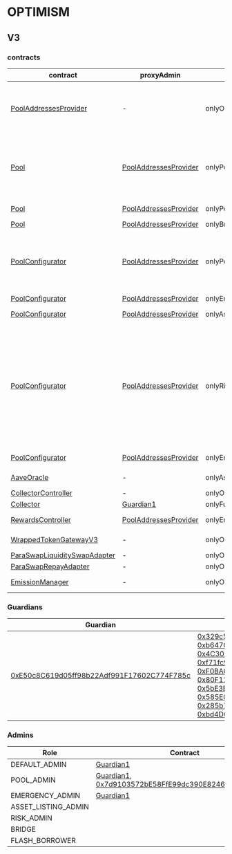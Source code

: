 # OPTIMISM 
## V3 
### contracts
| contract |proxyAdmin |modifier |permission owner |functions |
|----------|----------|----------|----------|----------|
|  [PoolAddressesProvider](https://optimistic.etherscan.io/address/0xa97684ead0e402dC232d5A977953DF7ECBaB3CDb) |  - |  onlyOwner |  [Guardian1](https://optimistic.etherscan.io/address/0xE50c8C619d05ff98b22Adf991F17602C774F785c) |  setMarketId, setAddress, setAddressAsProxy, setPoolImpl, setPoolConfiguratorImpl, setPriceOracle, setACLManager, setACLAdmin, setPriceOracleSentinel, setPoolDataProvider | |--------|--------|--------|--------|--------|
|  [Pool](https://optimistic.etherscan.io/address/0x794a61358D6845594F94dc1DB02A252b5b4814aD) |  [PoolAddressesProvider](https://optimistic.etherscan.io/address/0xa97684ead0e402dC232d5A977953DF7ECBaB3CDb) |  onlyPoolConfigurator |  [PoolConfigurator](https://optimistic.etherscan.io/address/0x8145eddDf43f50276641b55bd3AD95944510021E) |  initReserve, dropReserve, setReserveInterestRateStrategyAddress, setConfiguration, updateBridgeProtocolFee, updateFlashloanPremiums, configureEModeCategory, resetIsolationModeTotalDebt | |--------|--------|--------|--------|--------|
|  [Pool](https://optimistic.etherscan.io/address/0x794a61358D6845594F94dc1DB02A252b5b4814aD) |  [PoolAddressesProvider](https://optimistic.etherscan.io/address/0xa97684ead0e402dC232d5A977953DF7ECBaB3CDb) |  onlyPoolAdmin |  [Guardian1](https://optimistic.etherscan.io/address/0xE50c8C619d05ff98b22Adf991F17602C774F785c), [0x7d9103572bE58FfE99dc390E8246f02dcAe6f611](https://optimistic.etherscan.io/address/0x7d9103572bE58FfE99dc390E8246f02dcAe6f611) |  rescueTokens | |--------|--------|--------|--------|--------|
|  [Pool](https://optimistic.etherscan.io/address/0x794a61358D6845594F94dc1DB02A252b5b4814aD) |  [PoolAddressesProvider](https://optimistic.etherscan.io/address/0xa97684ead0e402dC232d5A977953DF7ECBaB3CDb) |  onlyBridge |   |  mintUnbacked, backUnbacked | |--------|--------|--------|--------|--------|
|  [PoolConfigurator](https://optimistic.etherscan.io/address/0x8145eddDf43f50276641b55bd3AD95944510021E) |  [PoolAddressesProvider](https://optimistic.etherscan.io/address/0xa97684ead0e402dC232d5A977953DF7ECBaB3CDb) |  onlyPoolAdmin |  [Guardian1](https://optimistic.etherscan.io/address/0xE50c8C619d05ff98b22Adf991F17602C774F785c), [0x7d9103572bE58FfE99dc390E8246f02dcAe6f611](https://optimistic.etherscan.io/address/0x7d9103572bE58FfE99dc390E8246f02dcAe6f611) |  dropReserve, dropReserve, updateAToken, updateStableDebtToken, updateVariableDebtToken, setReserveActive, updateBridgeProtocolFee, updateFlashloanPremiumTotal, updateFlashloanPremiumToProtocol | |--------|--------|--------|--------|--------|
|  [PoolConfigurator](https://optimistic.etherscan.io/address/0x8145eddDf43f50276641b55bd3AD95944510021E) |  [PoolAddressesProvider](https://optimistic.etherscan.io/address/0xa97684ead0e402dC232d5A977953DF7ECBaB3CDb) |  onlyEmergencyAdmin |  [Guardian1](https://optimistic.etherscan.io/address/0xE50c8C619d05ff98b22Adf991F17602C774F785c) |  setPoolPause | |--------|--------|--------|--------|--------|
|  [PoolConfigurator](https://optimistic.etherscan.io/address/0x8145eddDf43f50276641b55bd3AD95944510021E) |  [PoolAddressesProvider](https://optimistic.etherscan.io/address/0xa97684ead0e402dC232d5A977953DF7ECBaB3CDb) |  onlyAssetListingOrPoolAdmins |  [Guardian1](https://optimistic.etherscan.io/address/0xE50c8C619d05ff98b22Adf991F17602C774F785c), [0x7d9103572bE58FfE99dc390E8246f02dcAe6f611](https://optimistic.etherscan.io/address/0x7d9103572bE58FfE99dc390E8246f02dcAe6f611) |  initReserves | |--------|--------|--------|--------|--------|
|  [PoolConfigurator](https://optimistic.etherscan.io/address/0x8145eddDf43f50276641b55bd3AD95944510021E) |  [PoolAddressesProvider](https://optimistic.etherscan.io/address/0xa97684ead0e402dC232d5A977953DF7ECBaB3CDb) |  onlyRiskOrPoolAdmins |  [Guardian1](https://optimistic.etherscan.io/address/0xE50c8C619d05ff98b22Adf991F17602C774F785c), [0x7d9103572bE58FfE99dc390E8246f02dcAe6f611](https://optimistic.etherscan.io/address/0x7d9103572bE58FfE99dc390E8246f02dcAe6f611) |  setReserveBorrowing, setReserveBorrowing, configureReserveAsCollateral, setReserveStableRateBorrowing, setReserveFreeze, setBorrowableInIsolation, setReserveFactor, setDebtCeiling, setSiloedBorrowing, setBorrowCap, setSupplyCap, setLiquidationProtocolFee, setEModeCategory, setAssetEModeCategory, setUnbackedMintCap, setReserveInterestRateStrategyAddress | |--------|--------|--------|--------|--------|
|  [PoolConfigurator](https://optimistic.etherscan.io/address/0x8145eddDf43f50276641b55bd3AD95944510021E) |  [PoolAddressesProvider](https://optimistic.etherscan.io/address/0xa97684ead0e402dC232d5A977953DF7ECBaB3CDb) |  onlyEmergencyOrPoolAdmin |  [Guardian1](https://optimistic.etherscan.io/address/0xE50c8C619d05ff98b22Adf991F17602C774F785c), [0x7d9103572bE58FfE99dc390E8246f02dcAe6f611](https://optimistic.etherscan.io/address/0x7d9103572bE58FfE99dc390E8246f02dcAe6f611) |  setReservePause | |--------|--------|--------|--------|--------|
|  [AaveOracle](https://optimistic.etherscan.io/address/0xD81eb3728a631871a7eBBaD631b5f424909f0c77) |  - |  onlyAssetListingOrPoolAdmins |  [Guardian1](https://optimistic.etherscan.io/address/0xE50c8C619d05ff98b22Adf991F17602C774F785c), [0x7d9103572bE58FfE99dc390E8246f02dcAe6f611](https://optimistic.etherscan.io/address/0x7d9103572bE58FfE99dc390E8246f02dcAe6f611) |  setAssetSources, setFallbackOracle | |--------|--------|--------|--------|--------|
|  [CollectorController](https://optimistic.etherscan.io/address/0xA77E4A084d7d4f064E326C0F6c0aCefd47A5Cb21) |  - |  onlyOwner |  [Guardian1](https://optimistic.etherscan.io/address/0xE50c8C619d05ff98b22Adf991F17602C774F785c) |  approve, transfer | |--------|--------|--------|--------|--------|
|  [Collector](https://optimistic.etherscan.io/address/0xB2289E329D2F85F1eD31Adbb30eA345278F21bcf) |  [Guardian1](https://optimistic.etherscan.io/address/0xe50c8c619d05ff98b22adf991f17602c774f785c) |  onlyFundsAdmin |  [CollectorController](https://optimistic.etherscan.io/address/0xA77E4A084d7d4f064E326C0F6c0aCefd47A5Cb21) |  approve, transfer, setFundsAdmin | |--------|--------|--------|--------|--------|
|  [RewardsController](https://optimistic.etherscan.io/address/0x929EC64c34a17401F460460D4B9390518E5B473e) |  [PoolAddressesProvider](https://optimistic.etherscan.io/address/0xa97684ead0e402dc232d5a977953df7ecbab3cdb) |  onlyEmissionManager |  [EmissionManager](https://optimistic.etherscan.io/address/0x048f2228D7Bf6776f99aB50cB1b1eaB4D1d4cA73) |  configureAssets, setTransferStrategy, setRewardOracle, setClaimer | |--------|--------|--------|--------|--------|
|  [WrappedTokenGatewayV3](https://optimistic.etherscan.io/address/0x76D3030728e52DEB8848d5613aBaDE88441cbc59) |  - |  onlyOwner |  [Guardian1](https://optimistic.etherscan.io/address/0xE50c8C619d05ff98b22Adf991F17602C774F785c) |  emergencyTokenTransfer, emergencyEtherTransfer | |--------|--------|--------|--------|--------|
|  [ParaSwapLiquiditySwapAdapter](https://optimistic.etherscan.io/address/0xC7524B08101dBe695d7ad671a332760b5d967Cbd) |  - |  onlyOwner |  [0x4365F8e70CF38C6cA67DE41448508F2da8825500](https://optimistic.etherscan.io/address/0x4365F8e70CF38C6cA67DE41448508F2da8825500) |  rescueTokens | |--------|--------|--------|--------|--------|
|  [ParaSwapRepayAdapter](https://optimistic.etherscan.io/address/0x70371a494f73A8Df658C5cd29E2C1601787e1009) |  - |  onlyOwner |  [0x4365F8e70CF38C6cA67DE41448508F2da8825500](https://optimistic.etherscan.io/address/0x4365F8e70CF38C6cA67DE41448508F2da8825500) |  rescueTokens | |--------|--------|--------|--------|--------|
|  [EmissionManager](https://optimistic.etherscan.io/address/0x048f2228D7Bf6776f99aB50cB1b1eaB4D1d4cA73) |  - |  onlyOwner |  [Guardian1](https://optimistic.etherscan.io/address/0xE50c8C619d05ff98b22Adf991F17602C774F785c) |  setClaimer, setEmissionAdmin, setRewardsController | |--------|--------|--------|--------|--------|

### Guardians 
| Guardian |Owners |
|----------|----------|
|  [0xE50c8C619d05ff98b22Adf991F17602C774F785c](https://optimistic.etherscan.io/address/0xE50c8C619d05ff98b22Adf991F17602C774F785c) |  [0x329c54289Ff5D6B7b7daE13592C6B1EDA1543eD4](https://optimistic.etherscan.io/address/0x329c54289Ff5D6B7b7daE13592C6B1EDA1543eD4), [0xb647055A9915bF9c8021a684E175A353525b9890](https://optimistic.etherscan.io/address/0xb647055A9915bF9c8021a684E175A353525b9890), [0x4C30E33758216aD0d676419c21CB8D014C68099f](https://optimistic.etherscan.io/address/0x4C30E33758216aD0d676419c21CB8D014C68099f), [0xf71fc92e2949ccF6A5Fd369a0b402ba80Bc61E02](https://optimistic.etherscan.io/address/0xf71fc92e2949ccF6A5Fd369a0b402ba80Bc61E02), [0xF0BA0fF18498F6fab57b8286006F9512D6aE2565](https://optimistic.etherscan.io/address/0xF0BA0fF18498F6fab57b8286006F9512D6aE2565), [0x80F11A20cd3855cAe3640558Ff320401EE970cFa](https://optimistic.etherscan.io/address/0x80F11A20cd3855cAe3640558Ff320401EE970cFa), [0x5bE3E96Cdc3A97628bD7308d3588B9a474F4A54d](https://optimistic.etherscan.io/address/0x5bE3E96Cdc3A97628bD7308d3588B9a474F4A54d), [0x585E06CA576D0565a035301819FD2cfD7104c1E8](https://optimistic.etherscan.io/address/0x585E06CA576D0565a035301819FD2cfD7104c1E8), [0x285b7EEa81a5B66B62e7276a24c1e0F83F7409c1](https://optimistic.etherscan.io/address/0x285b7EEa81a5B66B62e7276a24c1e0F83F7409c1), [0xbd4DCfA978c6D0d342cE36809AfFFa49d4B7f1F7](https://optimistic.etherscan.io/address/0xbd4DCfA978c6D0d342cE36809AfFFa49d4B7f1F7) | |--------|--------|

### Admins 
| Role |Contract |
|----------|----------|
|  DEFAULT_ADMIN |  [Guardian1](https://optimistic.etherscan.io/address/0xE50c8C619d05ff98b22Adf991F17602C774F785c) | |--------|--------|
|  POOL_ADMIN |  [Guardian1](https://optimistic.etherscan.io/address/0xE50c8C619d05ff98b22Adf991F17602C774F785c), [0x7d9103572bE58FfE99dc390E8246f02dcAe6f611](https://optimistic.etherscan.io/address/0x7d9103572bE58FfE99dc390E8246f02dcAe6f611) | |--------|--------|
|  EMERGENCY_ADMIN |  [Guardian1](https://optimistic.etherscan.io/address/0xE50c8C619d05ff98b22Adf991F17602C774F785c) | |--------|--------|
|  ASSET_LISTING_ADMIN |   | |--------|--------|
|  RISK_ADMIN |   | |--------|--------|
|  BRIDGE |   | |--------|--------|
|  FLASH_BORROWER |   | |--------|--------|

